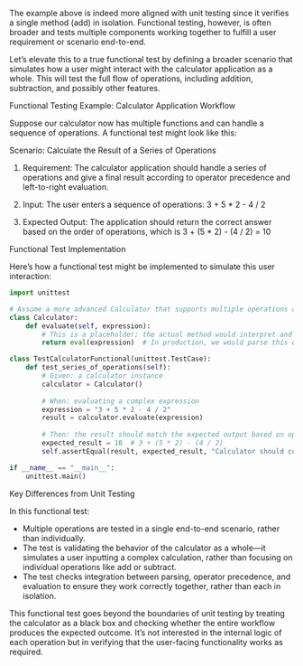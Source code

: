 The example above is indeed more aligned with unit testing since it verifies a single method (add) in isolation. Functional testing, however, is often broader and tests multiple components working together to fulfill a user requirement or scenario end-to-end.

Let’s elevate this to a true functional test by defining a broader scenario that simulates how a user might interact with the calculator application as a whole. This will test the full flow of operations, including addition, subtraction, and possibly other features.

Functional Testing Example: Calculator Application Workflow

Suppose our calculator now has multiple functions and can handle a sequence of operations. A functional test might look like this:

Scenario: Calculate the Result of a Series of Operations

1. Requirement: The calculator application should handle a series of operations and give a final result according to operator precedence and left-to-right evaluation.

2. Input: The user enters a sequence of operations: 3 + 5 * 2 - 4 / 2

3. Expected Output: The application should return the correct answer based on the order of operations, which is 3 + (5 * 2) - (4 / 2) = 10

Functional Test Implementation

Here’s how a functional test might be implemented to simulate this user interaction:

```python
import unittest

# Assume a more advanced Calculator that supports multiple operations and sequences
class Calculator:
    def evaluate(self, expression):
        # This is a placeholder; the actual method would interpret and compute
        return eval(expression)  # In production, we would parse this ourselves

class TestCalculatorFunctional(unittest.TestCase):
    def test_series_of_operations(self):
        # Given: a calculator instance
        calculator = Calculator()
        
        # When: evaluating a complex expression
        expression = "3 + 5 * 2 - 4 / 2"
        result = calculator.evaluate(expression)
        
        # Then: the result should match the expected output based on operator precedence
        expected_result = 10  # 3 + (5 * 2) - (4 / 2)
        self.assertEqual(result, expected_result, "Calculator should correctly evaluate '3 + 5 * 2 - 4 / 2' as 10.")

if __name__ == "__main__":
    unittest.main()
```

Key Differences from Unit Testing

In this functional test:

- Multiple operations are tested in a single end-to-end scenario, rather than individually.
- The test is validating the behavior of the calculator as a whole—it simulates a user inputting a complex calculation, rather than focusing on individual operations like add or subtract.
- The test checks integration between parsing, operator precedence, and evaluation to ensure they work correctly together, rather than each in isolation.

This functional test goes beyond the boundaries of unit testing by treating the calculator as a black box and checking whether the entire workflow produces the expected outcome. It’s not interested in the internal logic of each operation but in verifying that the user-facing functionality works as required.